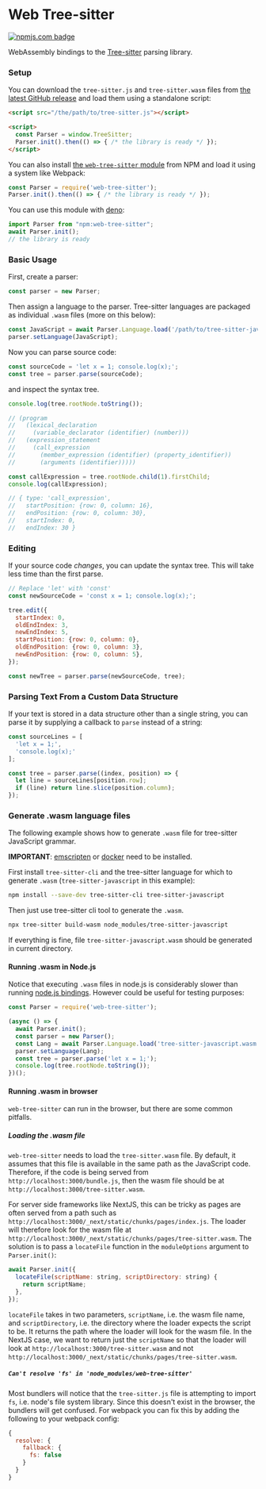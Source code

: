 # Web Tree-sitter

[![npmjs.com badge]][npmjs.com]

[npmjs.com]: https://www.npmjs.org/package/web-tree-sitter
[npmjs.com badge]: https://img.shields.io/npm/v/web-tree-sitter.svg?color=%23BF4A4A

WebAssembly bindings to the [Tree-sitter](https://github.com/tree-sitter/tree-sitter) parsing library.

### Setup

You can download the `tree-sitter.js` and `tree-sitter.wasm` files from [the latest GitHub release](https://github.com/tree-sitter/tree-sitter/releases/latest) and load them using a standalone script:

```html
<script src="/the/path/to/tree-sitter.js"></script>

<script>
  const Parser = window.TreeSitter;
  Parser.init().then(() => { /* the library is ready */ });
</script>
```

You can also install [the `web-tree-sitter` module](https://www.npmjs.com/package/web-tree-sitter) from NPM and load it using a system like Webpack:

```js
const Parser = require('web-tree-sitter');
Parser.init().then(() => { /* the library is ready */ });
```

You can use this module with [deno](https://deno.land/):

```js
import Parser from "npm:web-tree-sitter";
await Parser.init();
// the library is ready
```

### Basic Usage

First, create a parser:

```js
const parser = new Parser;
```

Then assign a language to the parser. Tree-sitter languages are packaged as individual `.wasm` files (more on this below):

```js
const JavaScript = await Parser.Language.load('/path/to/tree-sitter-javascript.wasm');
parser.setLanguage(JavaScript);
```

Now you can parse source code:

```js
const sourceCode = 'let x = 1; console.log(x);';
const tree = parser.parse(sourceCode);
```

and inspect the syntax tree.

```javascript
console.log(tree.rootNode.toString());

// (program
//   (lexical_declaration
//     (variable_declarator (identifier) (number)))
//   (expression_statement
//     (call_expression
//       (member_expression (identifier) (property_identifier))
//       (arguments (identifier)))))

const callExpression = tree.rootNode.child(1).firstChild;
console.log(callExpression);

// { type: 'call_expression',
//   startPosition: {row: 0, column: 16},
//   endPosition: {row: 0, column: 30},
//   startIndex: 0,
//   endIndex: 30 }
```

### Editing

If your source code *changes*, you can update the syntax tree. This will take less time than the first parse.

```javascript
// Replace 'let' with 'const'
const newSourceCode = 'const x = 1; console.log(x);';

tree.edit({
  startIndex: 0,
  oldEndIndex: 3,
  newEndIndex: 5,
  startPosition: {row: 0, column: 0},
  oldEndPosition: {row: 0, column: 3},
  newEndPosition: {row: 0, column: 5},
});

const newTree = parser.parse(newSourceCode, tree);
```

### Parsing Text From a Custom Data Structure

If your text is stored in a data structure other than a single string, you can parse it by supplying a callback to `parse` instead of a string:

```javascript
const sourceLines = [
  'let x = 1;',
  'console.log(x);'
];

const tree = parser.parse((index, position) => {
  let line = sourceLines[position.row];
  if (line) return line.slice(position.column);
});
```

### Generate .wasm language files

The following example shows how to generate `.wasm` file for tree-sitter JavaScript grammar.

**IMPORTANT**: [emscripten](https://emscripten.org/docs/getting_started/downloads.html) or [docker](https://www.docker.com/) need to be installed.

First install `tree-sitter-cli` and the tree-sitter language for which to generate `.wasm` (`tree-sitter-javascript` in this example):

```sh
npm install --save-dev tree-sitter-cli tree-sitter-javascript
```

Then just use tree-sitter cli tool to generate the `.wasm`.

```sh
npx tree-sitter build-wasm node_modules/tree-sitter-javascript
```

If everything is fine, file `tree-sitter-javascript.wasm` should be generated in current directory.

#### Running .wasm in Node.js

Notice that executing `.wasm` files in node.js is considerably slower than running [node.js bindings](https://github.com/tree-sitter/node-tree-sitter). However could be useful for testing purposes:

```javascript
const Parser = require('web-tree-sitter');

(async () => {
  await Parser.init();
  const parser = new Parser();
  const Lang = await Parser.Language.load('tree-sitter-javascript.wasm');
  parser.setLanguage(Lang);
  const tree = parser.parse('let x = 1;');
  console.log(tree.rootNode.toString());
})();
```

#### Running .wasm in browser

`web-tree-sitter` can run in the browser, but there are some common pitfalls.

##### Loading the .wasm file

`web-tree-sitter` needs to load the `tree-sitter.wasm` file. By default, it assumes that this file is available in the
same path as the JavaScript code. Therefore, if the code is being served from `http://localhost:3000/bundle.js`, then
the wasm file should be at `http://localhost:3000/tree-sitter.wasm`.

For server side frameworks like NextJS, this can be tricky as pages are often served from a path such as
`http://localhost:3000/_next/static/chunks/pages/index.js`. The loader will therefore look for the wasm file at
`http://localhost:3000/_next/static/chunks/pages/tree-sitter.wasm`. The solution is to pass a `locateFile` function in
the `moduleOptions` argument to `Parser.init()`:

```javascript
await Parser.init({
  locateFile(scriptName: string, scriptDirectory: string) {
    return scriptName;
  },
});
```

`locateFile` takes in two parameters, `scriptName`, i.e. the wasm file name, and `scriptDirectory`, i.e. the directory
where the loader expects the script to be. It returns the path where the loader will look for the wasm file. In the NextJS
case, we want to return just the `scriptName` so that the loader will look at `http://localhost:3000/tree-sitter.wasm`
and not `http://localhost:3000/_next/static/chunks/pages/tree-sitter.wasm`.

##### `Can't resolve 'fs' in 'node_modules/web-tree-sitter'`

Most bundlers will notice that the `tree-sitter.js` file is attempting to import `fs`, i.e. node's file system library.
Since this doesn't exist in the browser, the bundlers will get confused. For webpack you can fix this by adding the
following to your webpack config:

```javascript
{
  resolve: {
    fallback: {
      fs: false
    }
  }
}
```
